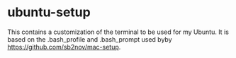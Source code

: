 ubuntu-setup
============
This contains a customization of the terminal to be used for my Ubuntu. It is based on the .bash_profile and .bash_prompt used byby https://github.com/sb2nov/mac-setup.
